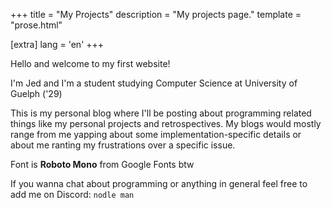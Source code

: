 +++
title = "My Projects"
description = "My projects page."
template = "prose.html"

[extra]
lang = 'en'
+++

Hello and welcome to my first website!

I'm Jed and I'm a student studying Computer Science at University of Guelph ('29)

This is my personal blog where I'll be posting about programming related things like my personal projects and retrospectives.
My blogs would mostly range from me yapping about some implementation-specific details or about me ranting my frustrations over a specific issue. 

<!---
Also if you have not noticed already I have a VTuber as profile picture. I have no shame, pride, nor any reason *not* to put my favourite VTuber.
I **love** you Shirakami Fubuki.
You are the only light in my world. <br>
<sub> (it's ok Botan I still love you too, just not as much) <sub>

The self-deprecating impostor syndrome-induced voices might be loud but the manic episode ego-boost voices are louder, we stay silly :3
!--->

Font is **Roboto Mono** from Google Fonts btw

If you wanna chat about programming or anything in general feel free to add me on Discord: ``nodle man``